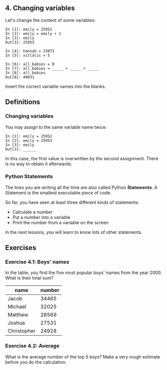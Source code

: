 
## 4. Changing variables

Let's change the content of some variables:

    In [1]: emily = 25952
    In [2]: emily = emily + 1
    In [3]: emily
    Out[3]: 25953

    In [4]: hannah = 23073
    In [5]: xitlalic = 5

    In [6]: all_babies = 0
    In [7]: all_babies = _____ + _____ + _____
    In [8]: all_babies
    Out[8]: 49031

Insert the correct variable names into the blanks.

## Definitions

### Changing variables

You may assign to the same variable name twice:

    In [1]: emily = 25952
    In [2]: emily = 25953
    In [3]: emily
    Out[3]: ______

In this case, the first value is overwritten by the second assignment. There is no way to obtain it afterwards.

### Python Statements

The lines you are writing all the time are also called Python **Statements**. A Statement is the smallest executable piece of code.

So far, you have seen at least three different kinds of statements:

* Calculate a number
* Put a number into a variable
* Print the number from a variable on the screen

In the next lessons, you will learn to know lots of other statements.

## Exercises

### Exercise 4.1: Boys' names

In the table, you find the five most popular boys' names from the year 2000. What is their total sum?

| name | number |
|------|--------|
| Jacob | 34465 |
| Michael | 32025 |
| Matthew | 28569 |
| Joshua | 27531 |
| Christopher | 24928 |


### Exercise 4.2: Average

What is the average number of the top 5 boys? Make a very rough estimate before you do the calculation.



